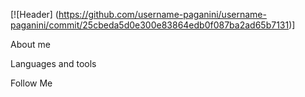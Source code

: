 [![Header] (https://github.com/username-paganini/username-paganini/commit/25cbeda5d0e300e83864edb0f087ba2ad65b7131)]

About me

Languages and tools

Follow Me